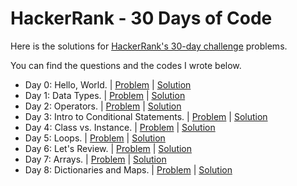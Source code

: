 # HackerRank - 30 Days of Code

Here is the solutions for [HackerRank's 30-day challenge](https://www.hackerrank.com/domains/tutorials/30-days-of-code) problems.

You can find the questions and the codes I wrote below.

* Day 0: Hello, World. | [Problem](https://www.hackerrank.com/challenges/30-hello-world/problem?isFullScreen=true) | [Solution](https://github.com/CheesyFrappe/30-days-of-code/blob/main/0%20-%20Hello%2C%20World/Solution.java)
* Day 1: Data Types. | [Problem](https://www.hackerrank.com/challenges/30-data-types/problem) | [Solution](https://github.com/CheesyFrappe/30-days-of-code/blob/main/1%20-%20Data%20Types/Solution.java)
* Day 2: Operators. | [Problem](https://www.hackerrank.com/challenges/30-operators/problem) | [Solution](https://github.com/CheesyFrappe/30-days-of-code/blob/main/2%20-%20Operators/Solution.java)
* Day 3: Intro to Conditional Statements. | [Problem](https://www.hackerrank.com/challenges/30-conditional-statements/problem?isFullScreen=true) | [Solution](https://github.com/CheesyFrappe/30-days-of-code/blob/main/3%20-%20Intro%20to%20Conditional%20Statements/Solution.java)
* Day 4: Class vs. Instance. | [Problem](https://www.hackerrank.com/challenges/30-class-vs-instance/problem?isFullScreen=true) | [Solution](https://github.com/CheesyFrappe/30-days-of-code/blob/main/4%20-%20Class%20vs%20Instance/Person.java)
* Day 5: Loops. | [Problem](https://www.hackerrank.com/challenges/30-loops/problem?isFullScreen=true) | [Solution](https://github.com/CheesyFrappe/30-days-of-code/blob/main/5%20-%20Loops/Solution.java)
* Day 6: Let's Review. | [Problem](https://www.hackerrank.com/challenges/30-review-loop/problem?isFullScreen=true) | [Solution](https://github.com/CheesyFrappe/30-days-of-code/blob/main/6%20-%20Let's%20Review/Solution.java)
* Day 7: Arrays. | [Problem](https://www.hackerrank.com/challenges/30-arrays/problem?isFullScreen=true) | [Solution](https://github.com/CheesyFrappe/30-days-of-code/blob/main/7%20-%20Arrays/Solution.java)
* Day 8: Dictionaries and Maps. | [Problem](https://www.hackerrank.com/challenges/30-dictionaries-and-maps/problem) | [Solution](https://github.com/CheesyFrappe/30-days-of-code/blob/main/8%20-%20Dictionaries%20and%20Maps/Solution.java)
